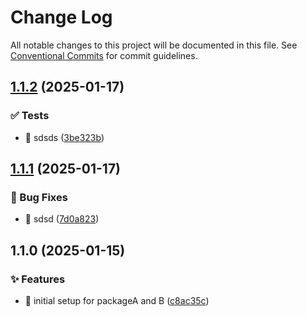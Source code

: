 # Change Log

All notable changes to this project will be documented in this file.
See [Conventional Commits](https://conventionalcommits.org) for commit guidelines.

## [1.1.2](https://github.com/asde29873012549/lang-packages/compare/package-b@1.1.1...package-b@1.1.2) (2025-01-17)

### ✅ Tests

- 💍 sdsds ([3be323b](https://github.com/asde29873012549/lang-packages/commit/3be323be7369c097c247a0e7935b664d9cf476d4))

## [1.1.1](https://github.com/asde29873012549/lang-packages/compare/package-b@1.1.0...package-b@1.1.1) (2025-01-17)

### 🐛 Bug Fixes

- 🐛 sdsd ([7d0a823](https://github.com/asde29873012549/lang-packages/commit/7d0a823e942e958b6f0a78b4ddfb67bf77b92cc4))

## 1.1.0 (2025-01-15)

### ✨ Features

- 🎸 initial setup for packageA and B ([c8ac35c](https://github.com/asde29873012549/lang-packages/commit/c8ac35c71ac34ffc42cff504a8689d91c9c551ee))
